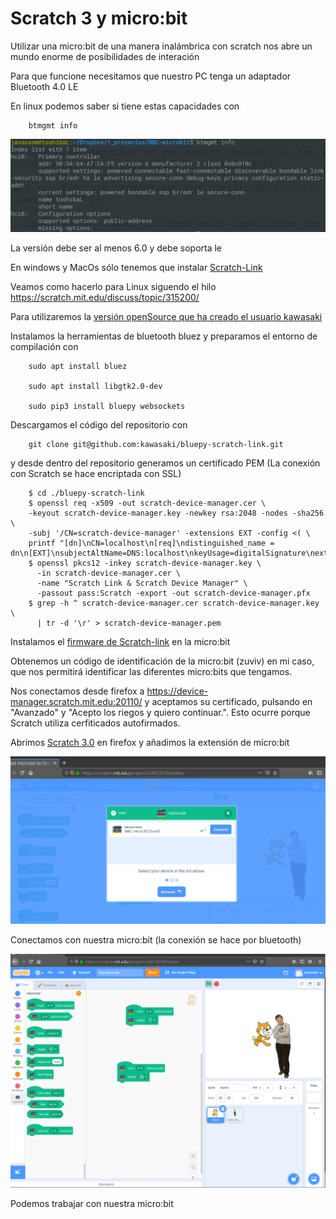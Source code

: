 # Scratch 3 y micro:bit

Utilizar una micro:bit de una manera inalámbrica con scratch nos abre un mundo enorme de posibilidades de interación 

Para que funcione necesitamos que nuestro PC tenga un adaptador Bluetooth 4.0 LE 

En linux podemos saber si tiene estas capacidades con

        btmgmt info

![Bluetooth_settings](./images/Bluetooth_settings.png)

La versión debe ser al menos 6.0 y debe soporta le

En windows y MacOs sólo tenemos que instalar [Scratch-Link](https://scratch.mit.edu/microbit)

Veamos como hacerlo para Linux siguendo el hilo https://scratch.mit.edu/discuss/topic/315200/ 

Para utilizaremos la [versión openSource que ha creado el usuario kawasaki](https://github.com/kawasaki/bluepy-scratch-link)

Instalamos la herramientas de bluetooth bluez y preparamos el entorno de compilación con


        sudo apt install bluez
        
        sudo apt install libgtk2.0-dev
        
        sudo pip3 install bluepy websockets
         
Descargamos el código del repositorio con

        git clone git@github.com:kawasaki/bluepy-scratch-link.git
        

y desde dentro del repositorio generamos un certificado PEM (La conexión con Scratch se hace encriptada con SSL)


        $ cd ./bluepy-scratch-link
        $ openssl req -x509 -out scratch-device-manager.cer \
        -keyout scratch-device-manager.key -newkey rsa:2048 -nodes -sha256 \
        -subj '/CN=scratch-device-manager' -extensions EXT -config <( \
        printf "[dn]\nCN=localhost\n[req]\ndistinguished_name = dn\n[EXT]\nsubjectAltName=DNS:localhost\nkeyUsage=digitalSignature\nextendedKeyUsage=serverAuth")
        $ openssl pkcs12 -inkey scratch-device-manager.key \
          -in scratch-device-manager.cer \
          -name "Scratch Link & Scratch Device Manager" \
          -passout pass:Scratch -export -out scratch-device-manager.pfx
        $ grep -h ^ scratch-device-manager.cer scratch-device-manager.key \
          | tr -d '\r' > scratch-device-manager.pem
          
Instalamos el [firmware de Scratch-link](https://downloads.scratch.mit.edu/microbit/scratch-microbit-1.1.0.hex.zip) en la micro:bit

Obtenemos un código de identificación de la micro:bit (zuviv) en mi caso, que nos permitirá identificar las diferentes micro:bits que tengamos.

Nos conectamos desde firefox a https://device-manager.scratch.mit.edu:20110/ y aceptamos su certificado, pulsando en "Avanzado" y "Acepto los riegos y quiero continuar.". Esto ocurre porque Scratch utiliza cerfiticados autofirmados.

Abrimos [Scratch 3.0](https://scratch.mit.edu) en firefox  y añadimos la extensión de micro:bit

![Scratch-microbit-conectando](./images/Scratch-microbit-conectando.png)

Conectamos con nuestra micro:bit (la conexión se hace por bluetooth)

![Scratch-microbit](./images/Scratch-microbit.png)

Podemos trabajar con nuestra micro:bit

